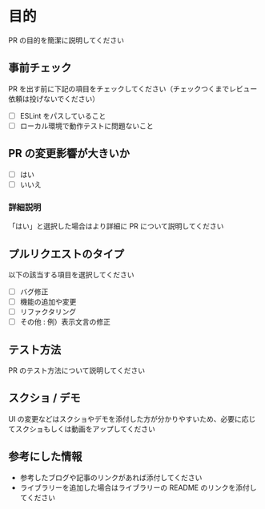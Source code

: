 # 目的

PR の目的を簡潔に説明してください

## 事前チェック

PR を出す前に下記の項目をチェックしてください（チェックつくまでレビュー依頼は投げないでください）

- [ ] ESLint をパスしていること
- [ ] ローカル環境で動作テストに問題ないこと

## PR の変更影響が大きいか

- [ ] はい
- [ ] いいえ

### 詳細説明

「はい」と選択した場合はより詳細に PR について説明してください

## プルリクエストのタイプ

以下の該当する項目を選択してください

- [ ] バグ修正
- [ ] 機能の追加や変更
- [ ] リファクタリング
- [ ] その他 : 例）表示文言の修正

## テスト方法

PR のテスト方法について説明してください

## スクショ / デモ

UI の変更などはスクショやデモを添付した方が分かりやすいため、必要に応じてスクショもしくは動画をアップしてください

## 参考にした情報

- 参考したブログや記事のリンクがあれば添付してください
- ライブラリーを追加した場合はライブラリーの README のリンクを添付してください
